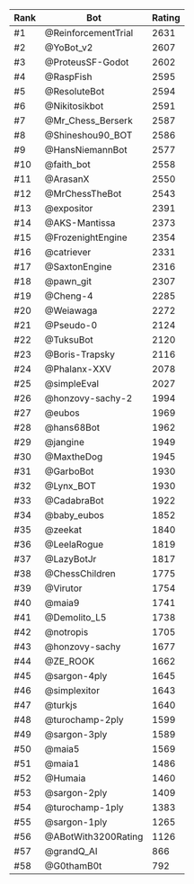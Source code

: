Rank|Bot|Rating
---|---|---
#1|@ReinforcementTrial|2631
#2|@YoBot_v2|2607
#3|@ProteusSF-Godot|2602
#4|@RaspFish|2595
#5|@ResoluteBot|2594
#6|@Nikitosikbot|2591
#7|@Mr_Chess_Berserk|2587
#8|@Shineshou90_BOT|2586
#9|@HansNiemannBot|2577
#10|@faith_bot|2558
#11|@ArasanX|2550
#12|@MrChessTheBot|2543
#13|@expositor|2391
#14|@AKS-Mantissa|2373
#15|@FrozenightEngine|2354
#16|@catriever|2331
#17|@SaxtonEngine|2316
#18|@pawn_git|2307
#19|@Cheng-4|2285
#20|@Weiawaga|2272
#21|@Pseudo-0|2124
#22|@TuksuBot|2120
#23|@Boris-Trapsky|2116
#24|@Phalanx-XXV|2078
#25|@simpleEval|2027
#26|@honzovy-sachy-2|1994
#27|@eubos|1969
#28|@hans68Bot|1962
#29|@jangine|1949
#30|@MaxtheDog|1945
#31|@GarboBot|1930
#32|@Lynx_BOT|1930
#33|@CadabraBot|1922
#34|@baby_eubos|1852
#35|@zeekat|1840
#36|@LeelaRogue|1819
#37|@LazyBotJr|1817
#38|@ChessChildren|1775
#39|@Virutor|1754
#40|@maia9|1741
#41|@Demolito_L5|1738
#42|@notropis|1705
#43|@honzovy-sachy|1677
#44|@ZE_ROOK|1662
#45|@sargon-4ply|1645
#46|@simplexitor|1643
#47|@turkjs|1640
#48|@turochamp-2ply|1599
#49|@sargon-3ply|1589
#50|@maia5|1569
#51|@maia1|1486
#52|@Humaia|1460
#53|@sargon-2ply|1409
#54|@turochamp-1ply|1383
#55|@sargon-1ply|1265
#56|@ABotWith3200Rating|1126
#57|@grandQ_AI|866
#58|@G0thamB0t|792
